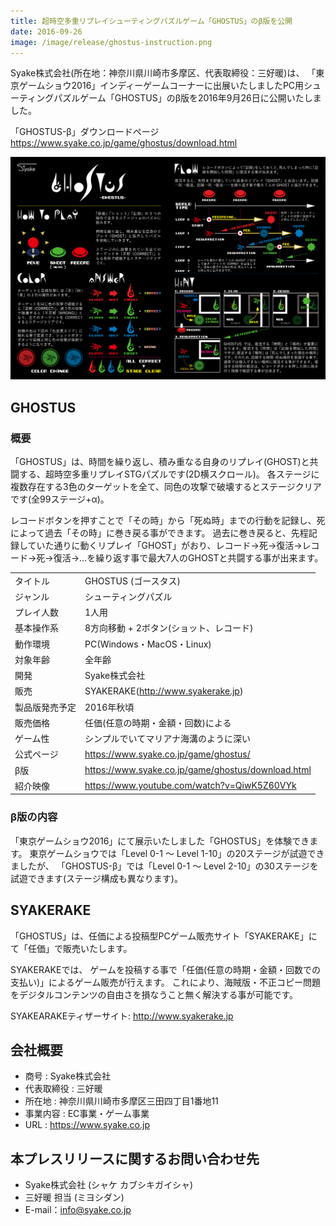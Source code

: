 ```yaml
---
title: 超時空多重リプレイシューティングパズルゲーム「GHOSTUS」のβ版を公開
date: 2016-09-26
image: /image/release/ghostus-instruction.png
---
```


Syake株式会社(所在地：神奈川県川崎市多摩区、代表取締役：三好暖)は、
「東京ゲームショウ2016」インディーゲームコーナーに出展いたしましたPC用シューティングパズルゲーム「GHOSTUS」のβ版を2016年9月26日に公開いたしました。

「GHOSTUS-β」ダウンロードページ <https://www.syake.co.jp/game/ghostus/download.html>

![ghostus-instruction](/image/release/ghostus-instruction.png)

## GHOSTUS

### 概要

「GHOSTUS」は、時間を繰り返し、積み重なる自身のリプレイ(GHOST)と共闘する、超時空多重リプレイSTGパズルです(2D横スクロール)。
各ステージに複数存在する3色のターゲットを全て、同色の攻撃で破壊するとステージクリアです(全99ステージ+α)。

レコードボタンを押すことで「その時」から「死ぬ時」までの行動を記録し、死によって過去「その時」に巻き戻る事ができます。
過去に巻き戻ると、先程記録していた通りに動くリプレイ「GHOST」がおり、レコード→死→復活→レコード→死→復活→…を繰り返す事で最大7人のGHOSTと共闘する事が出来ます。

|||
|:--|:--|
| タイトル       | GHOSTUS (ゴースタス)
| ジャンル       | シューティングパズル
| プレイ人数     | 1人用
| 基本操作系     | 8方向移動 + 2ボタン(ショット、レコード)
| 動作環境       | PC(Windows・MacOS・Linux)
| 対象年齢       | 全年齢
| 開発           | Syake株式会社
| 販売           | SYAKERAKE(<http://www.syakerake.jp>)
| 製品版発売予定 | 2016年秋頃
| 販売価格       | 任価(任意の時期・金額・回数)による
| ゲーム性       | シンプルでいてマリアナ海溝のように深い
| 公式ページ     | <https://www.syake.co.jp/game/ghostus/>
| β版           | <https://www.syake.co.jp/game/ghostus/download.html>
| 紹介映像       | <https://www.youtube.com/watch?v=QiwK5Z60VYk>

### β版の内容

「東京ゲームショウ2016」にて展示いたしました「GHOSTUS」を体験できます。
東京ゲームショウでは「Level 0-1 ～ Level 1-10」の20ステージが試遊できましたが、
「GHOSTUS-β」では「Level 0-1 ～ Level 2-10」の30ステージを試遊できます(ステージ構成も異なります)。

## SYAKERAKE

「GHOSTUS」は、任価による投稿型PCゲーム販売サイト「SYAKERAKE」にて「任価」で販売いたします。

SYAKERAKEでは、
ゲームを投稿する事で「任価(任意の時期・金額・回数での支払い)」によるゲーム販売が行えます。
これにより、海賊版・不正コピー問題をデジタルコンテンツの自由さを損なうこと無く解決する事が可能です。

SYAKEARAKEティザーサイト: <http://www.syakerake.jp>

## 会社概要

- 商号        : Syake株式会社
- 代表取締役  : 三好暖
- 所在地      : 神奈川県川崎市多摩区三田四丁目1番地11
- 事業内容    : EC事業・ゲーム事業
- URL         : <https://www.syake.co.jp>

## 本プレスリリースに関するお問い合わせ先

- Syake株式会社 (シャケ カブシキガイシャ)
- 三好暖 担当 (ミヨシダン)
- E-mail：info@syake.co.jp
